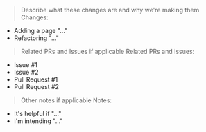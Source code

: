 > Describe what these changes are and why we're making them
Changes:
  * Adding a page "..."
  * Refactoring "..."

> Related PRs and Issues if applicable
Related PRs and Issues:
* Issue #1
* Issue #2
* Pull Request #1
* Pull Request #2

> Other notes if applicable
Notes:
* It's helpful if "..."
* I'm intending "..."
